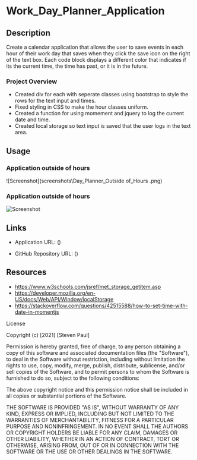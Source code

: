 # Work_Day_Planner_Application

## Description 

Create a calendar application that allows the user to save events in each hour of their work day that saves when they click the save icon on the right of the text box. Each code block displays a different color that indicates if its the current time, the time has past, or it is in the future. 

### Project Overview

* Created div for each with seperate classes using bootstrap to style the rows for the text input and times. 
* Fixed styling in CSS to make the hour classes uniform. 
* Created a function for using momement and jquery to log the current date and time. 
* Created local storage so text input is saved that the user logs in the text area.


## Usage  

### Application outside of hours 

![Screenshot](screenshots\Day_Planner_Outside of_Hours .png)

### Application outside of hours 

![Screenshot]()

## Links

* Application URL: ()

* GitHub Repository URL: ()

## Resources 

* https://www.w3schools.com/jsref/met_storage_getitem.asp
* https://developer.mozilla.org/en-US/docs/Web/API/Window/localStorage
* https://stackoverflow.com/questions/42515588/how-to-set-time-with-date-in-momentjs


License

Copyright (c) [2021] [Steven Paul]

Permission is hereby granted, free of charge, to any person obtaining a copy of this software and associated documentation files (the "Software"), to deal in the Software without restriction, including without limitation the rights to use, copy, modify, merge, publish, distribute, sublicense, and/or sell copies of the Software, and to permit persons to whom the Software is furnished to do so, subject to the following conditions:

The above copyright notice and this permission notice shall be included in all copies or substantial portions of the Software.

THE SOFTWARE IS PROVIDED "AS IS", WITHOUT WARRANTY OF ANY KIND, EXPRESS OR IMPLIED, INCLUDING BUT NOT LIMITED TO THE WARRANTIES OF MERCHANTABILITY, FITNESS FOR A PARTICULAR PURPOSE AND NONINFRINGEMENT. IN NO EVENT SHALL THE AUTHORS OR COPYRIGHT HOLDERS BE LIABLE FOR ANY CLAIM, DAMAGES OR OTHER LIABILITY, WHETHER IN AN ACTION OF CONTRACT, TORT OR OTHERWISE, ARISING FROM, OUT OF OR IN CONNECTION WITH THE SOFTWARE OR THE USE OR OTHER DEALINGS IN THE SOFTWARE.